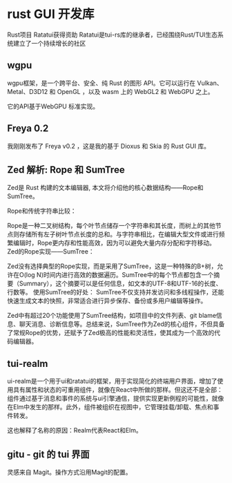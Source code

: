 # rust GUI 开发库

Rust项目 Ratatui获得资助
Ratatui是tui-rs库的继承者，已经围绕Rust/TUI生态系统建立了一个持续增长的社区

## wgpu

wgpu框架，是一个跨平台、安全、纯 Rust 的图形 API。它可以运行在 Vulkan、Metal、D3D12 和 OpenGL ，以及 wasm 上的 WebGL2 和 WebGPU 之上。

它的API基于WebGPU 标准实现。


## Freya 0.2
我刚刚发布了 Freya v0.2 ，这是我的基于 Dioxus 和 Skia 的 Rust GUI 库。



## Zed 解析: Rope 和 SumTree
Zed是 Rust 构建的文本编辑器, 本文将介绍他的核心数据结构——Rope和SumTree。

Rope和传统字符串比较：

Rope是一种二叉树结构，每个叶节点储存一个字符串和其长度，而树上的其他节点则存储所有左子树叶节点长度的总和。与字符串相比，在编辑大型文件或进行频繁编辑时，Rope更内存和性能高效，因为可以避免大量内存分配和字符移动。
Zed的Rope实现——SumTree：

Zed没有选择典型的Rope实现，而是采用了SumTree，这是一种特殊的B+树，允许在O(log N)时间内进行高效的数据遍历。SumTree中的每个节点都包含一个摘要（Summary），这个摘要可以是任何信息，如文本的UTF-8和UTF-16的长度、行数等。
使用SumTree的好处：
SumTree不仅支持并发访问和多线程操作，还能快速生成文本的快照，非常适合进行异步保存、备份或多用户编辑等操作。

Zed中有超过20个功能使用了SumTree结构，如项目中的文件列表、git blame信息、聊天消息、诊断信息等。总结来说，SumTree作为Zed的核心组件，不但具备了常规Rope的优势，还赋予了Zed极高的性能和灵活性，使其成为一个高效的代码编辑器。

## tui-realm

ui-realm是一个用于ui和ratatui的框架，用于实现简化的终端用户界面，增加了使用具有属性和状态的可重用组件，就像在React中所做的那样。但这还不是全部：组件通过基于消息和事件的系统与ui引擎通信，提供实现更新例程的可能性，就像在Elm中发生的那样。此外，组件被组织在视图中，它管理挂载/卸载、焦点和事件转发。

这也解释了名称的原因：Realm代表React和Elm。

## gitu - git 的 tui 界面
灵感来自 Magit。操作方式沿用Magit的配置。